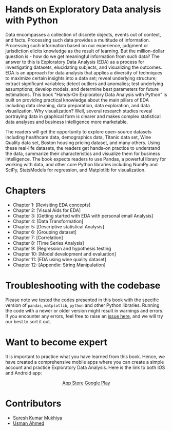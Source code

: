 # Hands on Exploratory Data analysis with Python

Data encompasses a collection of discrete objects, events out of context, and facts. Processing such data provides a multitude of information. Processing such information based on our experience, judgment or jurisdiction elicits knowledge as the result of learning. But the million-dollar question is - how do we get meaningful information from such data? The answer to this is Exploratory Data Analysis (EDA) as a process for investigating datasets, elucidating subjects, and visualizing the outcomes. EDA is an approach for data analysis that applies a diversity of techniques to maximize certain insights into a data set; reveal underlying structure; extract significant variables; detect outliers and anomalies; test underlying assumptions; develop models, and determine best parameters for future estimations. This book "Hands-On Exploratory Data Analysis with Python" is built on providing practical knowledge about the main pillars of EDA including data cleaning, data preparation, data exploration, and data visualization. Why visualization? Well, several research studies reveal portraying data in graphical form is clearer and makes complex statistical data analyses and business intelligence more marketable.

The readers will get the opportunity to explore open-source datasets including healthcare data, demographics data, Titanic data set, Wine Quality data set, Boston housing pricing dataset, and many others. Using these real-life datasets, the readers get hands-on practice to understand the data, summarize their characteristics and visualize them for business intelligence. The book expects readers to use Pandas, a powerful library for working with data, and other core Python libraries including NumPy and SciPy, StatsModels for regression, and Matplotlib for visualization.

# Chapters

- Chapter 1: [Revisiting EDA concepts]
- Chapter 2: [Visual Aids for EDA]
- Chapter 3: [Getting started with EDA with personal email Analysis]
- Chapter 4: [Data Transformation]
- Chapter 5: [Descriptive statistical Analysis]
- Chapter 6: [Grouping dataset]
- Chapter 7: [Correlation]
- Chapter 8: [Time Series Analysis]
- Chapter 9: [Regression and hypothesis testing
- Chapter 10: [Model development and evaluation]
- Chapter 11: [EDA using wine quality dataset]
- Chapter 12: [Appendix: String Manipulation]


# Troubleshooting with the codebase

Please note we tested the codes presented in this book with the specific version of `pandas`, `matplotlib`, `python` and other Python libraries.  Running the code with a newer or older version might result in warnings and errors. If you encounter any errors, feel free to raise an [issue here](https://github.com/PacktPublishing/Hands-on-Exploratory-Data-Analysis-with-Python/issues?q=is%3Aissue+is%3Aopen+sort%3Aupdated-desc), and we will try our best to sort it out. 


# Want to become expert

It is important to practice what you have learned from this book. Hence, we have created a comprehensive mobile apps where you can create a simple account and practice Exploratory Data Analysis. Here is the link to both IOS and Android app:

<div style="text-align:center">


 [App Store](https://apps.apple.com/no/app/tech-quiz/id1510190983)
 [Google Play](https://play.google.com/store/apps/details?id=com.sureshkumarmukhiya.techquiz)
</div>

# Contributors

- [Suresh Kumar Mukhiya](https://github.com/sureshHARDIYA)
- [Usman Ahmed](https://github.com/usman189)
